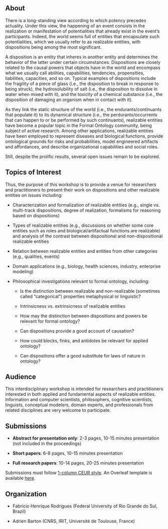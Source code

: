 ## About

There is a long-standing view according to which potency precedes  actuality. Under this view, the happening of an event consists in the realization or manifestation of potentialities that already exist in the event’s participants. Indeed, the world seems full of entities that encapsulate such potentialities, which we usually refer to as realizable entities, with dispositions being among the most significant. 

A disposition is an entity that inheres in another entity and determines the behavior of the latter under certain circumstances. Dispositions are closely related to the causal powers that objects have in the world and encompass what we usually call abilities, capabilities, tendencies, propensities, liabilities, capacities, and so on. Typical examples of dispositions include the fragility of a piece of glass (i.e., the disposition to break in response to being struck), the hydrosolubility of salt (i.e., the disposition to dissolve in water when mixed with it), and the toxicity of a chemical substance (i.e., the disposition of damaging an organism when in contact with it).

As they link the static structure of the world (i.e., the endurants/continuants that populate it) to its dynamical structure (i.e., the perdurants/occurrents that can happen to or be performed by such continuants), realizable entities have become a popular topic in the Formal Ontology community, being subject of active research. Among other applications, realizable entities have been employed to represent diseases and biological functions, provide ontological grounds for risks and probabilities, model engineered artifacts and affordances, and describe organizational capabilities and social roles. 

Still, despite the prolific results, several open issues remain to be explored.

## Topics of Interest

Thus, the purpose of this workshop is to provide a venue for researchers and practitioners to present their work on dispositions and other realizable entities on issues including:

* Characterization and formalization of realizable entities (e.g., single vs. multi-track dispositions, degree of realization, formalisms for reasoning based on dispositions)

* Types of realizable entities (e.g., discussions on whether some core entities such as roles and biological/artifactual functions are realizable) and analysis of the contrast between dispositional and non-dispositional realizable entities

* Relation between realizable entities and entities from other categories (e.g., qualities, events)

* Domain applications (e.g., biology, health sciences, industry, enterprise modeling)

* Philosophical investigations relevant to formal ontology, including:

  - Is the distinction between realizable and non-realizable (sometimes called “categorical”) properties metaphysical or linguistic? 

  - Intrinsicness vs. extrinsicness of realizable entities

  - How may the distinction between dispositions and powers be relevant for formal ontology?

  - Can dispositions provide a good account of causation?

  - How could blocks, finks, and antidotes be relevant for applied ontology?

  - Can dispositions offer a good substitute for laws of nature in ontology?

## Audience

This interdisciplinary workshop is intended for researchers and practitioners interested in both applied and fundamental aspects of realizable entities. Information and computer scientists, philosophers, cognitive scientists, linguists, conceptual modelers, domain experts, and professionals from related disciplines are very welcome to participate.

## Submissions

* **Abstract for presentation only**: 2-3 pages, 10-15 minutes presentation (not included in the proceedings)

* **Short papers**: 6-8 pages, 10-15 minutes presentation

* **Full research papers**: 10-14 pages, 20-25 minutes presentation

Submissions must follow <a href="https://ceur-ws.org/Vol-XXX/sample-1col.pdf">1-column CEUR style</a>. An Overleaf template is available <a href="https://www.overleaf.com/latex/templates/template-for-submissions-to-ceur-workshop-proceedings-ceur-ws-dot-org/wqyfdgftmcfw">here</a>.


## Organization

* Fabrício Henrique Rodrigues (Federal University of Rio Grande do Sul, Brazil)

* Adrien Barton (CNRS, IRIT, Université de Toulouse, France)

